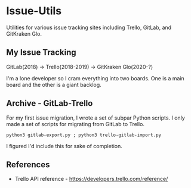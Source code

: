 # Issue-Utils

Utilities for various issue tracking sites including Trello, GitLab, and GitKraken Glo.


## My Issue Tracking
GitLab(2018) -> Trello(2018-2019) -> GitKraken Glo(2020-?)

I'm a lone developer so I cram everything into two boards.
One is a main board and the other is a giant backlog.


## Archive - GitLab-Trello
For my first issue migration, I wrote a set of subpar Python scripts.
I only made a set of scripts for migrating from GitLab to Trello.

```python3 gitlab-export.py ; python3 trello-gitlab-import.py```

I figured I'd include this for sake of completion.


## References
* Trello API reference - https://developers.trello.com/reference/
